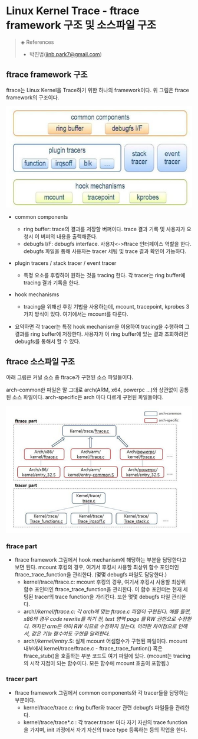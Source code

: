 # Linux Kernel Trace - ftrace framework 구조 및 소스파일 구조
> ◈ References
>
>  - 박진범(jinb.park7@gmail.com)



## ftrace framework 구조

ftrace는 Linux Kernel을 Trace하기 위한 하나의 framework이다. 위 그림은 ftrace framework의 구조이다.

![logo](_media/ftrace1.png)

- common components
  - ring buffer: trace의 결과를 저장할 버퍼이다. trace 결과 기록 및 사용자가 요청시 이 버퍼의 내용을 출력해준다.
  - debugfs I/F: debugfs interface. 사용자<->ftrace 인터페이스 역할을 한다. debugfs 파일을 통해 사용자는 tracer 세팅 및 trace 결과 확인이 가능하다.

- plugin tracers / stack tracer / event tracer
  - 특정 요소를 후킹하여 원하는 것을 tracing 한다. 각 tracer는 ring buffer에 tracing 결과 기록을 한다.

- hook mechanisms
  - tracing을 위해선 후킹 기법을 사용하는데, mcount, tracepoint, kprobes 3가지 방식이 있다. 여기에서는 mcount를 다룬다.

- 요약하면 각 tracer는 특정 hook mechanism을 이용하여 tracing을 수행하여 그 결과를 ring buffer에 저장한다. 사용자가 이 ring buffer에 있는 결과 조회하려면 debugfs를 통해서 할 수 있다.



## ftrace 소스파일 구조

아래 그림은 커널 소스 중 ftrace가 구현된 소스 파일들이다.

arch-common한 파일은 말 그대로 arch(ARM, x64, powerpc ...)와 상관없이 공통된 소스 파일이다. arch-specific은 arch 마다 다르게 구현된 파일들이다.

![logo](_media/ftrace2.png)

### **ftrace part**

- ftrace framework 그림에서 hook mechanism에 해당하는 부분을 담당한다고 보면 된다. mcount 후킹의 경우, 여기서 후킹시 사용할 최상위 함수 포인터인 ftrace_trace_function을 관리한다. (몇몇 debugfs 파일도 담당한다.)
  - kernel/trace/ftrace.c: mcount 후킹의 경우, 여기서 후킹시 사용할 최상위 함수 포인터인 ftrace_trace_function을 관리한다. 이 함수 포인터는 현재 세팅된 tracer의 trace function을 가리킨다. 또한 몇몇 debugfs 파일 관리한다.
  - arch/*/kernel/ftrace.c: 각 arch에 맞는 ftrace.c 파일이 구현된다. 예를 들면, x86의 경우 code rewrite를 하기 전, text 영역 page 를 RW 권한으로 수정한다. 하지만 arm은 이미 RW 이므로 수정하지 않는다. 이러한 차이점으로 인해서, 같은 기능 함수여도 구현을 달리한다.*
  - arch/*/kernel/entry*.S: 실제 mcount 어셈함수가 구현된 파일이다. mcount 내부에서 kernel/trace/ftrace.c -  ftrace_trace_funtion() 혹은 ftrace_stub()을 호출하는 부분 코드도 여기 파일에 있다. (mcount는 tracing의 시작 지점이 되는 함수이다. 모든 함수에 mcount 호출이 포함됨.)

### **tracer part**

- ftrace framework 그림에서 common components와 각 tracer들을 담당하는 부분이다.
  - kernel/trace/trace.c: ring buffer와 tracer 관련 debugfs 파일들을 관리한다.
  - kernel/trace/trace*.c : 각 tracer.tracer 마다 자기 자신의 trace function을 가지며, init 과정에서 자기 자신의 trace type 등록하는 등의 작업을 한다.
